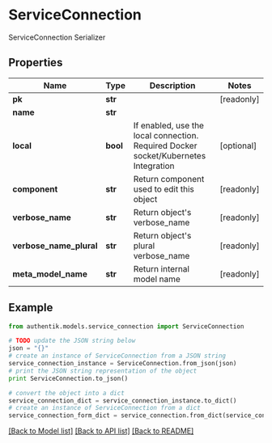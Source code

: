 # ServiceConnection

ServiceConnection Serializer

## Properties
Name | Type | Description | Notes
------------ | ------------- | ------------- | -------------
**pk** | **str** |  | [readonly] 
**name** | **str** |  | 
**local** | **bool** | If enabled, use the local connection. Required Docker socket/Kubernetes Integration | [optional] 
**component** | **str** | Return component used to edit this object | [readonly] 
**verbose_name** | **str** | Return object&#39;s verbose_name | [readonly] 
**verbose_name_plural** | **str** | Return object&#39;s plural verbose_name | [readonly] 
**meta_model_name** | **str** | Return internal model name | [readonly] 

## Example

```python
from authentik.models.service_connection import ServiceConnection

# TODO update the JSON string below
json = "{}"
# create an instance of ServiceConnection from a JSON string
service_connection_instance = ServiceConnection.from_json(json)
# print the JSON string representation of the object
print ServiceConnection.to_json()

# convert the object into a dict
service_connection_dict = service_connection_instance.to_dict()
# create an instance of ServiceConnection from a dict
service_connection_form_dict = service_connection.from_dict(service_connection_dict)
```
[[Back to Model list]](../README.md#documentation-for-models) [[Back to API list]](../README.md#documentation-for-api-endpoints) [[Back to README]](../README.md)


